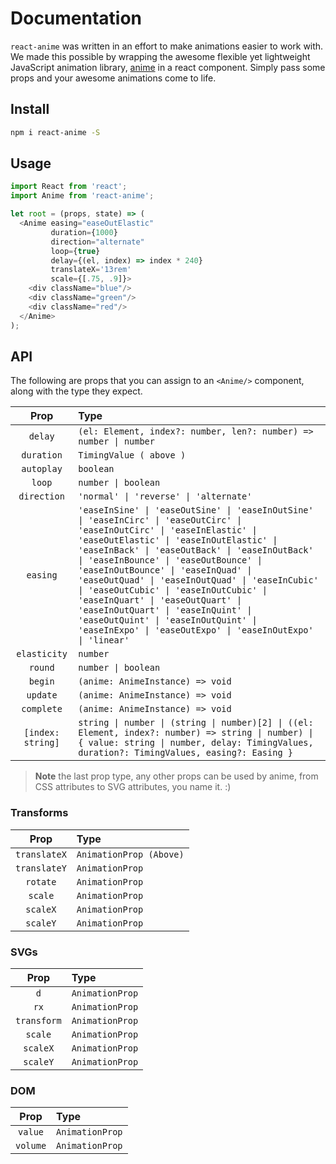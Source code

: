 # Documentation

`react-anime` was written in an effort to make animations easier to work with. We made this possible by wrapping the awesome flexible yet lightweight JavaScript animation library, [anime](https://github.com/juliangarnier/anime) in a react component. Simply pass some props and your awesome animations come to life.

## Install

```bash
npm i react-anime -S
```

## Usage

```js
import React from 'react';
import Anime from 'react-anime';

let root = (props, state) => (
  <Anime easing="easeOutElastic"
         duration={1000}
         direction="alternate"
         loop={true}
         delay={(el, index) => index * 240}
         translateX='13rem'
         scale={[.75, .9]}>
    <div className="blue"/>
    <div className="green"/>
    <div className="red"/>
  </Anime>
);
```

## API

The following are props that you can assign to an `<Anime/>` component, along with the type they expect.

|        Prop       |      Type      |
|:-----------------:|:---------------|
| `delay`           | `(el: Element, index?: number, len?: number) => number \| number` |
| `duration`        | `TimingValue ( above )` |
| `autoplay`        | `boolean` |
| `loop`            | `number \| boolean` |
| `direction`       | `'normal' \| 'reverse' \| 'alternate'` |
| `easing`          | `'easeInSine' \| 'easeOutSine' \| 'easeInOutSine' \| 'easeInCirc' \| 'easeOutCirc' \| 'easeInOutCirc' \| 'easeInElastic' \| 'easeOutElastic' \| 'easeInOutElastic' \| 'easeInBack' \| 'easeOutBack' \| 'easeInOutBack' \| 'easeInBounce' \| 'easeOutBounce' \| 'easeInOutBounce' \| 'easeInQuad' \| 'easeOutQuad' \| 'easeInOutQuad' \| 'easeInCubic' \| 'easeOutCubic' \| 'easeInOutCubic' \| 'easeInQuart' \| 'easeOutQuart' \| 'easeInOutQuart' \| 'easeInQuint' \| 'easeOutQuint' \| 'easeInOutQuint' \| 'easeInExpo' \| 'easeOutExpo' \| 'easeInOutExpo' \| 'linear'` |
|`elasticity`       | `number` |
| `round`           | `number \| boolean` |
| `begin`           | `(anime: AnimeInstance) => void` |
| `update`          | `(anime: AnimeInstance) => void` |
| `complete`        | `(anime: AnimeInstance) => void` |
| `[index: string]` | `string \| number \| (string \| number)[2] \| ((el: Element, index?: number) => string \| number) \| { value: string \| number, delay: TimingValues, duration?: TimingValues, easing?: Easing }` |

> **Note** the last prop type, any other props can be used by anime, from CSS attributes to SVG attributes, you name it. :)

### Transforms

|        Prop       |      Type       |
|:-----------------:|:----------------|
| `translateX`      | `AnimationProp (Above)` |
| `translateY`      | `AnimationProp` |
| `rotate`          | `AnimationProp` |
| `scale`           | `AnimationProp` |
| `scaleX`          | `AnimationProp` |
| `scaleY`          | `AnimationProp` |

### SVGs

|        Prop       |      Type      |
|:-----------------:|:---------------|
| `d`               | `AnimationProp` |
| `rx`              | `AnimationProp` |
| `transform`       | `AnimationProp` |
| `scale`           | `AnimationProp` |
| `scaleX`          | `AnimationProp` |
| `scaleY`          | `AnimationProp` |

### DOM

|        Prop       |      Type       |
|:-----------------:|:----------------|
| `value`           | `AnimationProp` |
| `volume`          | `AnimationProp` |

